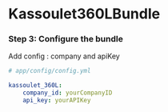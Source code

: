 # Kassoulet360LBundle


### Step 3: Configure the bundle

Add config : company and apiKey

```yaml
# app/config/config.yml

kassoulet_360L:
    company_id: yourCompanyID
    api_key: yourAPIKey            
```